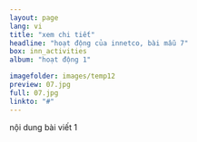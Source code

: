 ```yaml
---
layout: page
lang: vi
title: "xem chi tiết"
headline: "hoạt động của innetco, bài mẫu 7"
box: inn_activities
album: "hoạt động 1"

imagefolder: images/temp12
preview: 07.jpg
full: 07.jpg
linkto: "#"
---
```


nội dung bài viết 1
